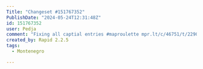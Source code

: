 ```yaml
---
Title: "Changeset #151767352"
PublishDate: "2024-05-24T12:31:48Z"
id: 151767352
user: Pedja
comment: "Fixing all captial entries #maproulette mpr.lt/c/46751/t/229021079"
created_by: Rapid 2.2.5
tags:
  - Montenegro

---
```

